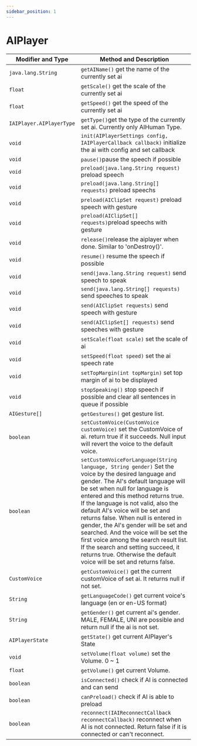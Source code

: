 ```yaml
---
sidebar_position: 1
---
```


# AIPlayer

| Modifier and Type        | Method and Description |
| ------------------------ | -------------------------------- |
| `java.lang.String`       | `getAIName()` get the name of the currently set ai  |
| `float`                  | `getScale()` get the scale of the currently set ai    |
| `float`                  | `getSpeed()` get the speed of the currently set ai   |
| `IAIPlayer.AIPlayerType` | `getType()`get the type of the currently set ai. Currently only AIHuman Type. |
| `void`                   | `init(AIPlayerSettings config, IAIPlayerCallback callback)` initialize the ai with config and set callback |
| `void`                   | `pause()`pause the speech if possible |
| `void`                   | `preload(java.lang.String request)` preload speech  |
| `void`                   | `preload(java.lang.String[] requests)` preload speechs |
| `void`                   | `preload(AIClipSet request)` preload speech with gesture |
| `void`                   | `preload(AIClipSet[] requests)`preload speechs with gesture |
| `void`                   | `release()`release the aiplayer when done. Similar to 'onDestroy()'. |
| `void`                   | `resume()` resume the speech if possible|
| `void`                   | `send(java.lang.String request)` send speech to speak |
| `void`                   | `send(java.lang.String[] requests)` send speeches to speak |
| `void`                   | `send(AIClipSet requests)` send speech with gesture |
| `void`                   | `send(AIClipSet[] requests)` send speeches with gesture |
| `void`                   | `setScale(float scale)` set the scale of ai |
| `void`                   | `setSpeed(float speed)` set the ai speech rate |
| `void`                   | `setTopMargin(int topMargin)`  set top margin of ai to be displayed |
| `void`                   | `stopSpeaking()` stop speech if possible and clear all sentences in queue if possible |
| `AIGesture[]`            | `getGestures()` get gesture list. |
| `boolean`                | `setCustomVoice(CustomVoice customVoice)` set the CustomVoice of ai. return true if it succeeds. Null input will revert the voice to the default voice. |
| `boolean`                | `setCustomVoiceForLanguage(String language, String gender)` Set the voice by the desired language and gender. The AI's default language will be set when null for language is entered and this method returns true. If the language is not valid, also the default AI's voice will be set and returns false. When null is entered in gender, the AI's gender will be set and searched. And the voice will be set the first voice among the search result list. If the search and setting succeed, it returns true. Otherwise the default voice will be set and returns false.  |
| `CustomVoice`            | `getCustomVoice()` get the current customVoice of set ai. It returns null if not set.  |
| `String`                 | `getLanguageCode()` get current voice's language (en or en-US format)  |
| `String`                 | `getGender()` get current ai's gender. MALE, FEMALE, UNI are possible and return null if the ai is not set.  |
| `AIPlayerState`           | `getState()` get current AIPlayer's State  |
| `void`                    | `setVolume(float volume)` set the Volume. 0 ~ 1 |
| `float`                   | `getVolume()` get current Volume. |
| `boolean`                 | `isConnected()` check if AI is connected and can send  |
| `boolean`                 | `canPreload()` check if AI is able to preload  |
| `boolean`                 | `reconnect(IAIReconnectCallback reconnectCallback)` reconnect when AI is not connected. Return false if it is connected or can't reconnect. |
